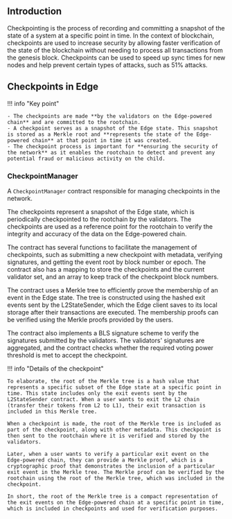
## Introduction

Checkpointing is the process of recording and committing a snapshot of the state of a system at a specific point in time. In the context of blockchain, checkpoints are used to increase security by allowing faster verification of the state of the blockchain without needing to process all transactions from the genesis block. Checkpoints can be used to speed up sync times for new nodes and help prevent certain types of attacks, such as 51% attacks.

## Checkpoints in Edge

!!! info "Key point"

    - The checkpoints are made **by the validators on the Edge-powered chain** and are committed to the rootchain.
    - A checkpoint serves as a snapshot of the Edge state. This snapshot is stored as a Merkle root and **represents the state of the Edge-powered chain** at that point in time it was created.
    - The checkpoint process is important for **ensuring the security of the network** as it enables the rootchain to detect and prevent any potential fraud or malicious activity on the child.


### CheckpointManager

A `CheckpointManager` contract responsible for managing checkpoints in the network.

The checkpoints represent a snapshot of the Edge state, which is periodically checkpointed to the rootchain by the validators. The checkpoints are used as a reference point for the rootchain to verify the integrity and accuracy of the data on the Edge-powered chain.

The contract has several functions to facilitate the management of checkpoints, such as submitting a new checkpoint with metadata, verifying signatures, and getting the event root by block number or epoch. The contract also has a mapping to store the checkpoints and the current validator set, and an array to keep track of the checkpoint block numbers.

The contract uses a Merkle tree to efficiently prove the membership of an event in the Edge state. The tree is constructed using the hashed exit events sent by the L2StateSender, which the Edge client saves to its local storage after their transactions are executed. The membership proofs can be verified using the Merkle proofs provided by the users.

The contract also implements a BLS signature scheme to verify the signatures submitted by the validators. The validators' signatures are aggregated, and the contract checks whether the required voting power threshold is met to accept the checkpoint.

!!! info "Details of the checkpoint"

    To elaborate, the root of the Merkle tree is a hash value that represents a specific subset of the Edge state at a specific point in time. This state includes only the exit events sent by the L2StateSender contract. When a user wants to exit the L2 chain (transfer their tokens from L2 to L1), their exit transaction is included in this Merkle tree.

    When a checkpoint is made, the root of the Merkle tree is included as part of the checkpoint, along with other metadata. This checkpoint is then sent to the rootchain where it is verified and stored by the validators.

    Later, when a user wants to verify a particular exit event on the Edge-powered chain, they can provide a Merkle proof, which is a cryptographic proof that demonstrates the inclusion of a particular exit event in the Merkle tree. The Merkle proof can be verified by the rootchain using the root of the Merkle tree, which was included in the checkpoint.

    In short, the root of the Merkle tree is a compact representation of the exit events on the Edge-powered chain at a specific point in time, which is included in checkpoints and used for verification purposes.
